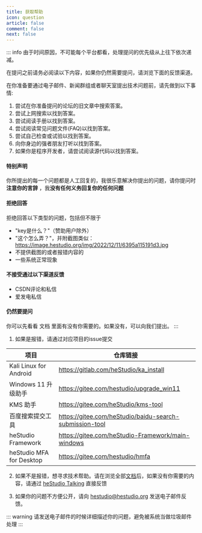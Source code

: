 ```yaml
---
title: 获取帮助
icon: question
article: false
comment: false
next: false
---
```


::: info
由于时间原因，不可能每个平台都看，处理提问的优先级从上往下依次递减。

在提问之前请务必阅读以下内容，如果你仍然需要提问，请浏览下面的反馈渠道。

在你准备要通过电子邮件、新闻群组或者聊天室提出技术问题前，请先做到以下事情:
1. 尝试在你准备提问的论坛的旧文章中搜索答案。
2. 尝试上网搜索以找到答案。
3. 尝试阅读手册以找到答案。
4. 尝试阅读常见问题文件(FAQ)以找到答案。
5. 尝试自己检查或试验以找到答案。
6. 向你身边的强者朋友打听以找到答案。
7. 如果你是程序开发者，请尝试阅读源代码以找到答案。

#### 特别声明
你所提出的每一个问题都是人工回复的，我很乐意解决你提出的问题，请你提问时**注意你的言辞** ，我**没有任何义务回复你的任何问题**

#### 拒绝回答
拒绝回答以下类型的问题，包括但不限于
- "key是什么？"（赞助用户除外）
- "这个怎么弄？"，并附截图类似：https://image.hestudio.org/img/2022/12/11/6395a115191d3.jpg
- 不提供截图的或者报错内容的
- 一些系统正常现象

#### 不接受通过以下渠道反馈
- CSDN评论和私信
- 爱发电私信

#### 仍然要提问
你可以先看看 文档 里面有没有你需要的。如果没有，可以向我们提出。
:::

1. 如果是报错，请通过对应项目的issue提交

| 项目 | 仓库链接 |
|---|---|
| Kali Linux for Android | https://gitlab.com/heStudio/ka_install |
| Windows 11 升级助手 | https://gitee.com/hestudio/upgrade_win11 |
| KMS 助手 | https://gitee.com/heStudio/kms-tool |
| 百度搜索提交工具 | https://gitee.com/heStudio/baidu-search-submission-tool |
| heStudio Framework | https://gitee.com/heStudio-Framework/main-windows |
| heStudio MFA for Desktop | https://gitee.com/hestudio/hmfa |

2. 如果不是报错，想寻求技术帮助。请在浏览全部[文档](/docs/)后，如果没有你需要的内容，请通过 [heStudio Talking](https://www.hestudio.org/talking) 直接反馈

3. 如果你的问题不方便公开，请向 hestudio@hestudio.org 发送电子邮件反馈。

::: warning
请发送电子邮件的时候详细描述你的问题，避免被系统当做垃圾邮件处理
:::

